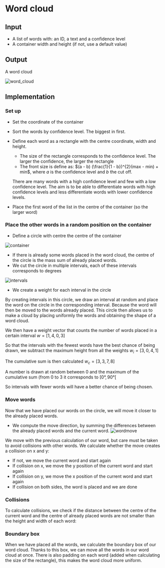 # Word cloud

## Input

- A list of words with: an ID, a text and a confidence level  
- A container width and height (if not, use a default value)

## Output

A word cloud

![word_cloud](https://user-images.githubusercontent.com/43374563/230405197-985de0df-5e9b-4c76-9f38-04ba9bb5d6f0.png)

## Implementation

### Set up
- Set the coordinate of the container
- Sort the words by confidence level. The biggest in first.
- Define each word as a rectangle with the centre coordinate, width and height.
  - The size of the rectangle corresponds to the confidence level. The larger the confidence, the larger the rectangle
  - The front size is define as: $(a - b) (\frac{1}{1 - b})^{2}(max - min) + min$, where $a$ is the confidence level and $b$ the cut off.
  
  There are many words with a high confidence level and few with a low confidence level. The aim is to be able to differentiate words with high confidence levels and less differentiate words with lower confidence levels. 
- Place the first word of the list in the centre of the container (so the larger word)

### Place the other words in a random position on the container
- Define a circle with centre the centre of the container

 ![container](https://user-images.githubusercontent.com/43374563/230428879-d447779d-c99a-4970-a109-255be626a1a2.png)

  - If there is already some words placed in the word cloud, the centre of the circle is the mass sum of already placed words.
- We cut the circle in multiple intervals, each of these intervals corresponds to degrees

![intervals](https://user-images.githubusercontent.com/43374563/230429897-7b9ae668-224d-417b-8cac-7c1986777931.png)

  - We create a weight for each interval in the circle
   
By creating intervals in this circle, we draw an interval at random and place the word on the circle in the corresponding interval.
Because the word will then be moved to the words already placed. This circle then allows us to make a cloud by placing uniformly the words and obtaining the shape of a word cloud.

We then have a weight vector that counts the number of words placed in a certain interval
$w = [1, 4, 0, 3]$

So that the intervals with the fewest words have the best chance of being drawn, we subtract the maximum height from all the weights $w_{i} = [3, 0, 4, 1]$

The cumulative sum is then calculated $w_{c} = [3, 3, 7, 8]$

A number is drawn at random between 0 and the maximum of the cumulative sum (from 0 to 3 it corresponds to $[0°, 90°[$

So intervals with fewer words will have a better chance of being chosen.

### Move words
Now that we have placed our words on the circle, we will move it closer to the already placed words.

- We compute the move direction, by summing the differences between the already placed words and the current word.
![wordmove](https://user-images.githubusercontent.com/43374563/230432170-79cf2a3c-cde1-4608-b343-61cdbaef8320.png)

We move with the previous calculation of our word, but care must be taken to avoid collisions with other words.
We calculate whether the move creates a collision on x and y:
  - If not, we move the current word and start again
  - If collision on x, we move the y position of the current word and start again
  - If collision on y, we move the x position of the current word and start again
  - If collision on both sides, the word is placed and we are done

### Collisions
To calculate collisions, we check if the distance between the centre of the current word and the centre of already placed words are not smaller than the height and width of each word:

### Boundary box
When we have placed all the words, we calculate the boundary box of our word cloud. Thanks to this box, we can move all the words in our word cloud at once.
There is also padding on each word (added when calculating the size of the rectangle), this makes the word cloud more uniform.
